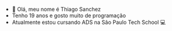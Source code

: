- 👋 Olá, meu nome é Thiago Sanchez
- Tenho 19 anos e gosto muito de programação
- Atualmente estou cursando ADS na São Paulo Tech School 💻

<!---
Th-Sanchez/Th-Sanchez is a ✨ special ✨ repository because its `README.md` (this file) appears on your GitHub profile.
You can click the Preview link to take a look at your changes.
--->
